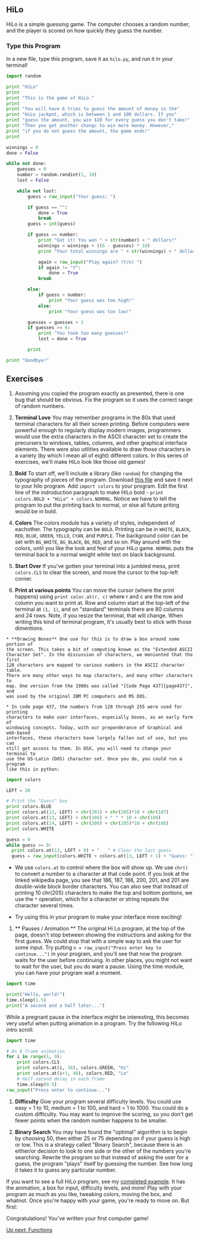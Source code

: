 ## HiLo

HiLo is a simple guessing game. The computer chooses a random number, and the
player is scored on how quickly they guess the number.

### Type this Program

In a new file, type this program, save it as `hilo.py`, and run it in your
terminal!

```python
import random

print "HiLo"
print
print "This is the game of HiLo."
print
print "You will have 6 tries to guess the amount of money in the"
print "HiLo jackpot, which is between 1 and 100 dollars. If you"
print "guess the amount, you win $10 for every guess you don't take!"
print "Then you get another changc to win more money. However,"
print "if you do not guess the amount, the game ends!"
print

winnings = 0
done = False

while not done:
    guesses = 0
    number = random.randint(1, 10)
    lost = False

    while not lost:
        guess = raw_input("Your guess: ")

        if guess == "":
            done = True
            break
        guess = int(guess)

        if guess == number:
            print "Got it! You won " + str(number) + " dollars!"
            winnings = winnings + ((6 - guesses) * 10)
            print "Your total winnings are " + str(winnings) + " dollars!"

            again = raw_input("Play again? (Y/n) ")
            if again != "Y":
                done = True
            break

        else:
            if guess > number:
                print "Your guess was too high!"
            else:
                print "Your guess was too low!"

        guesses = guesses + 1
        if guesses >= 6:
            print "You took too many guesses!"
            lost = done = True

        print

print "Goodbye!"
```

## Exercises

1. Assuming you copied the program exactly as presented, there is one bug that
should be obvious. Fix the program so it uses the correct range of random
numbers.

1. **Terminal Love** You may remember programs in the 80s that used terminal
characters for all their screen printing. Before computers were powerful enough
to regularly display modern images, programmers would use the extra characters
in the ASCII character set to create the precursers to windows, tables, columns,
and other graphical interface elements. There were also utilities available to
draw those characters in a variety (by which I mean all of eight) different
colors. In this series of exercises, we'll make HiLo look like those old games!

  1. **Bold** To start off, we'll include a library (like `random`) for changing
  the typography of pieces of the program. Download [this file](./colors.py)
  and save it next to your hilo program. Add `import colors` to your program.
  Edit the first line of the indroduction paragraph to make HiLo bold -
  `print colors.BOLD + "HiLo" + colors.NORMAL`. Notice we have to tell the
  program to put the printing back to normal, or else all future priting would
  be in bold.

  1. **Colors** The colors module has a variety of styles, independent of
  eachother. The typography can be `BOLD`. Printing can be in `WHITE`, `BLACK`,
  `RED`, `BLUE`, `GREEN`, `YELLO`, `CYAN`, and `PURPLE`. The
  background color can be set with `BG_WHITE`, `BG_BLACK`, `BG_RED`, and so on.
  Play around with the colors, until you like the look and feel of your HiLo
  game. `NORMAL` puts the terminal back to a normal weight white text on black
  background.

  1. **Start Over** If you've gotten your terminal into a jumbled mess, print
  `colors.CLS` to clear the screen, and move the cursor to the top-left corner.

  1. **Print at various points** You can move the cursor (where the print
  happens) using `print color.at(r, c)` where r and c are the row and column you
  want to print at. Row and column start at the top-left of the terminal at `(1,
  1)`, and on "standard" terminals there are 80 columns and 24 rows. Note, if
  you resize the terminal, that will change. When writing this kind of terminal
  program, it's usually best to stick with those dimentions.

    * **Drawing Boxes** One use for this is to draw a box around some portion of
    the screen. This takes a bit of computing known as the "Extended ASCII
    Character Set". In the discussion of characters, we menionted that the first
    128 characters are mapped to various numbers in the ASCII character table.
    There are many other ways to map characters, and many other characters to
    map. One version from the 1980s was called "[Code Page 437][page437]", and
    was used by the original IBM PC computers and MS DOS.

    * In code page 437, the numbers from 128 through 255 were used for printing
    characters to make user interfaces, especially boxes, as an early form of
    windowing concepts. Today, with our preponderance of Graphical and web-based
    interfaces, these characters have largely fallen out of use, but you can
    still get access to them. In OSX, you will need to change your terminal to
    use the US-Latin (DOS) character set. Once you do, you could run a program
    like this in python:

```python
import colors

LEFT = 20

# Print the "Guess" box
print colors.BLUE
print colors.at(12, LEFT) + chr(201) + chr(205)*10 + chr(187)
print colors.at(13, LEFT) + chr(186) + " " * 10 + chr(186)
print colors.at(14, LEFT) + chr(200) + chr(205)*10 + chr(188)
print colors.WHITE

guess = 0
while guess >= 0:
  print colors.at(13, LEFT + 8) + "   " # Clear the last guess  
  guess = raw_input(colors.WHITE + colors.at(13, LEFT + 1) + "Guess: ")
```

* We use `colors.at` to control where the box will show up. We use `chr()`
to convert a number to a character at that code point. If you look at the
linked wikipedia page, you see that 186, 187, 188, 200, 201, and 201 are
double-wide block border characters. You can also see that instead of
printing 10 chr(205) characters to make the top and bottom portions, we
use the `*` operation, which for a character or string repeats the
character several times.

* Try using this in your program to make your interface more exciting!


1. ** Pauses / Animation ** The original Hi Lo program, at the top of the page,
doesn't stop between showing the instructions and asking for the first guess.
We could stop that with a simple way to ask the user for some input. Try putting
`n = raw_input("Press enter key to continue...")` in your program, and you'll
see that now the program waits for the user before continuing. In other places,
you might not want to wait for the user, but you do want a pause. Using the time
module, you can have your program wait a moment.

```python
import time

print("Hello, world!")
time.sleep(1.5)
print("A second and a half later...")
```

While a pregnant pause in the interface might be interesting, this becomes very
useful when putting animation in a program. Try the following HiLo intro scroll:

```python
import time

# An 8 frame animation
for i in range(1, 9):
    print colors.CLS
    print colors.at(i, 38), colors.GREEN, "Hi"
    print colors.at(i+1, 40), colors.RED, "Lo"
    # Half-second delay in each frame
    time.sleep(0.5)
raw_input("Press enter to continue...")
```

1. **Difficulty** Give your program several difficulty levels. You could use
easy = 1 to 10, medium = 1 to 100, and hard = 1 to 1000. You could do a custom
difficulty. You may want to improve the scoring, so you don't get fewer points
when the random number happens to be smaller.

1. **Binary Search** You may have found the "optimal" algorithm is to begin by
choosing 50, then either 25 or 75 depending on if your guess is high or low.
This is a strategy called "Binary Search", because there is an either/or
decision to look to one side or the other of the numbers you're searching.
Rewrite the program so that instead of asking the user for a guess, the program
"plays" itself by guessing the number. See how long it takes it to guess any
particular number.

If you want to see a full HiLo program, see my [completed example][full_hilo].
It has the animation, a box for input, difficulty levels, and more! Play with
your program as much as you like, tweaking colors, moving the box, and whatnot.
Once you're happy with your game, you're ready to move on. But first:

Congratulations! You've written your first computer game!

[Up next: Functions](../../02_functions_arrays_strings/README.md)

[page437]: http://en.wikipedia.org/wiki/Code_page_437#Interpretation_of_code_points_1.E2.80.9331_and_127
[full_hilo]: https://github.com/DavidSouther/software_craftsmanship/blob/master/01_basic_types_and_control_flow/hilo/hilo.py
